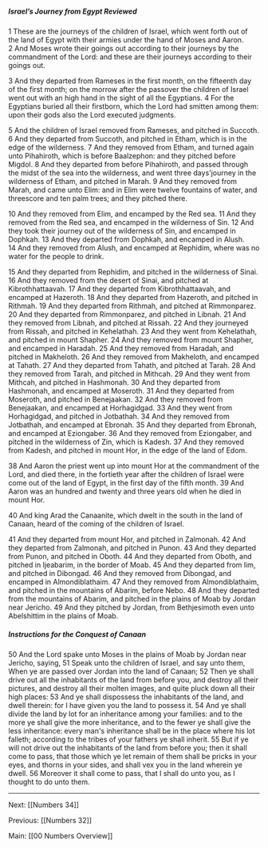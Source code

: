 ##### Israel’s Journey from Egypt Reviewed

1 These are the journeys of the children of Israel, which went forth out of the land of Egypt with their armies under the hand of Moses and Aaron. 2 And Moses wrote their goings out according to their journeys by the commandment of the Lord: and these are their journeys according to their goings out.

3 And they departed from Rameses in the first month, on the fifteenth day of the first month; on the morrow after the passover the children of Israel went out with an high hand in the sight of all the Egyptians. 4 For the Egyptians buried all their firstborn, which the Lord had smitten among them: upon their gods also the Lord executed judgments.

5 And the children of Israel removed from Rameses, and pitched in Succoth. 6 And they departed from Succoth, and pitched in Etham, which is in the edge of the wilderness. 7 And they removed from Etham, and turned again unto Pihahiroth, which is before Baalzephon: and they pitched before Migdol. 8 And they departed from before Pihahiroth, and passed through the midst of the sea into the wilderness, and went three days'journey in the wilderness of Etham, and pitched in Marah. 9 And they removed from Marah, and came unto Elim: and in Elim were twelve fountains of water, and threescore and ten palm trees; and they pitched there.

10 And they removed from Elim, and encamped by the Red sea. 11 And they removed from the Red sea, and encamped in the wilderness of Sin. 12 And they took their journey out of the wilderness of Sin, and encamped in Dophkah. 13 And they departed from Dophkah, and encamped in Alush. 14 And they removed from Alush, and encamped at Rephidim, where was no water for the people to drink.

15 And they departed from Rephidim, and pitched in the wilderness of Sinai. 16 And they removed from the desert of Sinai, and pitched at Kibrothhattaavah. 17 And they departed from Kibrothhattaavah, and encamped at Hazeroth. 18 And they departed from Hazeroth, and pitched in Rithmah. 19 And they departed from Rithmah, and pitched at Rimmonparez. 20 And they departed from Rimmonparez, and pitched in Libnah. 21 And they removed from Libnah, and pitched at Rissah. 22 And they journeyed from Rissah, and pitched in Kehelathah. 23 And they went from Kehelathah, and pitched in mount Shapher. 24 And they removed from mount Shapher, and encamped in Haradah. 25 And they removed from Haradah, and pitched in Makheloth. 26 And they removed from Makheloth, and encamped at Tahath. 27 And they departed from Tahath, and pitched at Tarah. 28 And they removed from Tarah, and pitched in Mithcah. 29 And they went from Mithcah, and pitched in Hashmonah. 30 And they departed from Hashmonah, and encamped at Moseroth. 31 And they departed from Moseroth, and pitched in Benejaakan. 32 And they removed from Benejaakan, and encamped at Horhagidgad. 33 And they went from Horhagidgad, and pitched in Jotbathah. 34 And they removed from Jotbathah, and encamped at Ebronah. 35 And they departed from Ebronah, and encamped at Eziongaber. 36 And they removed from Eziongaber, and pitched in the wilderness of Zin, which is Kadesh. 37 And they removed from Kadesh, and pitched in mount Hor, in the edge of the land of Edom.

38 And Aaron the priest went up into mount Hor at the commandment of the Lord, and died there, in the fortieth year after the children of Israel were come out of the land of Egypt, in the first day of the fifth month. 39 And Aaron was an hundred and twenty and three years old when he died in mount Hor.

40 And king Arad the Canaanite, which dwelt in the south in the land of Canaan, heard of the coming of the children of Israel.

41 And they departed from mount Hor, and pitched in Zalmonah. 42 And they departed from Zalmonah, and pitched in Punon. 43 And they departed from Punon, and pitched in Oboth. 44 And they departed from Oboth, and pitched in Ijeabarim, in the border of Moab. 45 And they departed from Iim, and pitched in Dibongad. 46 And they removed from Dibongad, and encamped in Almondiblathaim. 47 And they removed from Almondiblathaim, and pitched in the mountains of Abarim, before Nebo. 48 And they departed from the mountains of Abarim, and pitched in the plains of Moab by Jordan near Jericho. 49 And they pitched by Jordan, from Bethjesimoth even unto Abelshittim in the plains of Moab.

##### Instructions for the Conquest of Canaan

50 And the Lord spake unto Moses in the plains of Moab by Jordan near Jericho, saying, 51 Speak unto the children of Israel, and say unto them, When ye are passed over Jordan into the land of Canaan; 52 Then ye shall drive out all the inhabitants of the land from before you, and destroy all their pictures, and destroy all their molten images, and quite pluck down all their high places: 53 And ye shall dispossess the inhabitants of the land, and dwell therein: for I have given you the land to possess it. 54 And ye shall divide the land by lot for an inheritance among your families: and to the more ye shall give the more inheritance, and to the fewer ye shall give the less inheritance: every man's inheritance shall be in the place where his lot falleth; according to the tribes of your fathers ye shall inherit. 55 But if ye will not drive out the inhabitants of the land from before you; then it shall come to pass, that those which ye let remain of them shall be pricks in your eyes, and thorns in your sides, and shall vex you in the land wherein ye dwell. 56 Moreover it shall come to pass, that I shall do unto you, as I thought to do unto them.

---
Next: [[Numbers 34]]

Previous: [[Numbers 32]]

Main: [[00 Numbers Overview]]